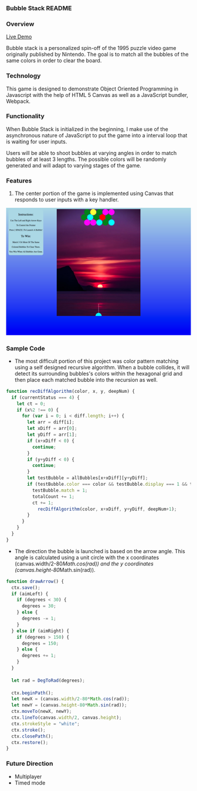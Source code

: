 ### Bubble Stack README

### Overview

[Live Demo](https://edwardc148.github.io/Bubble-Stack/)

Bubble stack is a personalized spin-off of the 1995 puzzle video game originally published by Nintendo. The goal is to match all the bubbles of the same colors in order to clear the board.

### Technology

This game is designed to demonstrate Object Oriented Programming in Javascript with the help of HTML 5 Canvas as well as a JavaScript bundler, Webpack.

### Functionality

When Bubble Stack is initialized in the beginning, I make use of the asynchronous nature of JavaScript to put the game into a interval loop that is waiting for user inputs.

Users will be able to shoot bubbles at varying angles in order to match bubbles of at least 3 lengths. The possible colors will be randomly generated and will adapt to varying stages of the game.

### Features

1. The center portion of the game is implemented using Canvas that responds to user inputs with a key handler.

![MainPage](https://github.com/Edwardc148/Markups/blob/master/Main%20Page%20Bubble.png)

### Sample Code

- The most difficult portion of this project was color pattern matching using a self designed recursive algorithm.  When a bubble collides, it will detect its surrounding bubbles's colors within the hexagonal grid and then place each matched bubble into the recursion as well.

```javascript
function recDiffAlgorithm(color, x, y, deepNum) {
  if (currentStatus === 4) {
    let ct = 0;
    if (x%2 !== 0) {
      for (var i = 0; i < diff.length; i++) {
        let arr = diff[i];
        let xDiff = arr[0];
        let yDiff = arr[1];
        if (x+xDiff < 0) {
          continue;
        }
        if (y+yDiff < 0) {
          continue;
        }
        let testBubble = allBubbles[x+xDiff][y+yDiff];
        if (testBubble.color === color && testBubble.display === 1 && testBubble.match !== 1) {
          testBubble.match = 1;
          totalCount += 1;
          ct += 1;
            recDiffAlgorithm(color, x+xDiff, y+yDiff, deepNum+1);
        }
      }
    }
  }
}
```

- The direction the bubble is launched is based on the arrow angle.  This angle is calculated using a unit circle with the x coordinates (canvas.width/2-80*Math.cos(rad)) and the y coordinates (canvas.height-80*Math.sin(rad)).

```javascript
function drawArrow() {
  ctx.save();
  if (aimLeft) {
    if (degrees < 30) {
      degrees = 30;
    } else {
      degrees -= 1;
    }
  } else if (aimRight) {
    if (degrees > 150) {
      degrees = 150;
    } else {
      degrees += 1;
    }
  }

  let rad = DegToRad(degrees);

  ctx.beginPath();
  let newX = (canvas.width/2-80*Math.cos(rad));
  let newY = (canvas.height-80*Math.sin(rad));
  ctx.moveTo(newX, newY);
  ctx.lineTo(canvas.width/2, canvas.height);
  ctx.strokeStyle = "white";
  ctx.stroke();
  ctx.closePath();
  ctx.restore();
}
```

### Future Direction

- Multiplayer
- Timed mode
